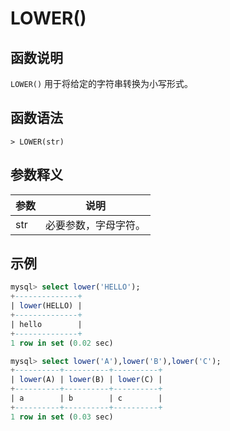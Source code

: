# **LOWER()**

## **函数说明**

`LOWER()` 用于将给定的字符串转换为小写形式。

## **函数语法**

```
> LOWER(str)
```

## **参数释义**

|  参数   | 说明  |
|  ----  | ----  |
| str | 必要参数，字母字符。|

## **示例**

```sql
mysql> select lower('HELLO');
+--------------+
| lower(HELLO) |
+--------------+
| hello        |
+--------------+
1 row in set (0.02 sec)

mysql> select lower('A'),lower('B'),lower('C');
+----------+----------+----------+
| lower(A) | lower(B) | lower(C) |
+----------+----------+----------+
| a        | b        | c        |
+----------+----------+----------+
1 row in set (0.03 sec)
```
